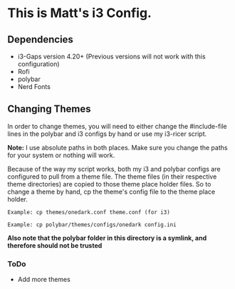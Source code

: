 # This is Matt's i3 Config.

## Dependencies
* i3-Gaps version 4.20+ (Previous versions will not work with this configuration)
* Rofi
* polybar
* Nerd Fonts

## Changing Themes

In order to change themes, you will need to either change the #include-file lines in the polybar and i3 configs by hand or use my i3-ricer script. 

**Note:** I use absolute paths in both places. Make sure you change the paths for your system or nothing will work. 

Because of the way my script works, both my i3 and polybar configs are configured to pull from a theme file. The theme files (in their respective theme directories) are copied to those theme place holder files. So to change a theme by hand, cp the theme's config file to the theme place holder.

`Example: cp themes/onedark.conf theme.conf (for i3)`

`Example: cp polybar/themes/configs/onedark config.ini`

**Also note that the polybar folder in this directory is a symlink, and therefore should not be trusted**

### ToDo

* Add more themes

